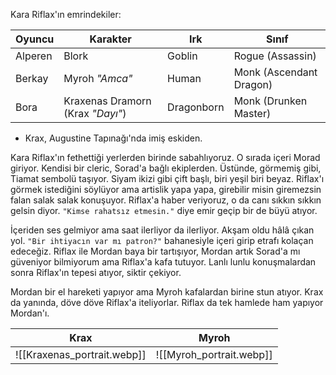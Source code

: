 Kara Riflax'ın emrindekiler:  
  
| Oyuncu  | Karakter                         | Irk        | Sınıf                   |  
| ------- | -------------------------------- | ---------- | ----------------------- |  
| Alperen | Blork                            | Goblin     | Rogue (Assassin)        |  
| Berkay  | Myroh *"Amca"*                   | Human      | Monk (Ascendant Dragon) |  
| Bora    | Kraxenas Dramorn (Krax *"Dayı"*) | Dragonborn | Monk (Drunken Master)   |  
  
- Krax, Augustine Tapınağı'nda imiş eskiden.  
  
Kara Riflax'ın fethettiği yerlerden birinde sabahlıyoruz. O sırada içeri Morad giriyor. Kendisi bir cleric, Sorad'a bağlı ekiplerden. Üstünde, görmemiş gibi, Tiamat sembolü taşıyor. Siyam ikizi gibi çift başlı, biri yeşil biri beyaz. Riflax'ı görmek istediğini söylüyor ama artislik yapa yapa, girebilir misin giremezsin falan salak salak konuşuyor. Riflax'a haber veriyoruz, o da canı sıkkın sıkkın gelsin diyor. `"Kimse rahatsız etmesin."` diye emir geçip bir de büyü atıyor.  
  
İçeriden ses gelmiyor ama saat ilerliyor da ilerliyor. Akşam oldu hâlâ çıkan yol. `"Bir ihtiyacın var mı patron?"` bahanesiyle içeri girip etrafı kolaçan edeceğiz. Riflax ile Mordan baya bir tartışıyor, Mordan artık Sorad'a mı güveniyor bilmiyorum ama Riflax'a kafa tutuyor. Lanlı lunlu konuşmalardan sonra Riflax'ın tepesi atıyor, siktir çekiyor.  
  
Mordan bir el hareketi yapıyor ama Myroh kafalardan birine stun atıyor. Krax da yanında, döve döve Riflax'a iteliyorlar. Riflax da tek hamlede ham yapıyor Mordan'ı.  
  
|            Krax            |          Myroh          |  
| :------------------------: | :---------------------: |  
| ![[Kraxenas_portrait.webp]] | ![[Myroh_portrait.webp]] |  
